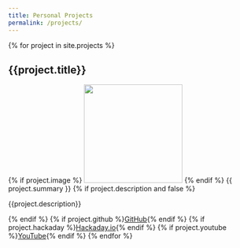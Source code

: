 ```yaml
---
title: Personal Projects
permalink: /projects/
---
```


{% for project in site.projects %}

<h2>{{project.title}}</h2>
{% if project.image %}
<img src="{{project.image}}" height="200" class="project-image" />
{% endif %}
{{ project.summary }}
{% if project.description and false %}
<p>{{project.description}}</p>
{% endif %}
{% if project.github %}<a href="{{project.github}}">GitHub</a>{% endif %}
{% if project.hackaday %}<a href="{{project.hackaday}}">Hackaday.io</a>{% endif %}
{% if project.youtube %}<a href="{{project.youtube}}">YouTube</a>{% endif %}
{% endfor %}
